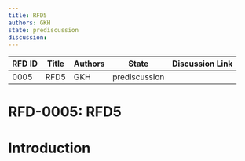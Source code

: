 ```yaml
---
title: RFD5
authors: GKH
state: prediscussion
discussion: 
---
```

| RFD ID | Title | Authors | State | Discussion Link |
|---|---|---|---|---|
| 0005 | RFD5 | GKH | prediscussion |  |

# RFD-0005: RFD5

# Introduction

